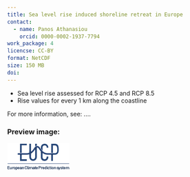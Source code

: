 ```yaml
---
title: Sea level rise induced shoreline retreat in Europe
contact:
  - name: Panos Athanasiou
    orcid: 0000-0002-1937-7794
work_package: 4
licencse: CC-BY
format: NetCDF
size: 150 MB
doi:
---
```


- Sea level rise assessed for RCP 4.5 and RCP 8.5
- Rise values for every 1 km along the coastline

For more information, see: ....

### Preview image:
![preview](eucp_logo.png)
